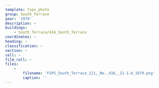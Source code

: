 ```yaml
---
template: fsps_photo
group: South_Terrace
year: '1979'
description: ~
buildings:
    - South_Terrace/416_South_Terrace
coordinates: ~
heading: ~
classification: ~
section: ~
cell: ~
film_roll: ~
files:
    -
        filename: 'FSPS_South_Terrace_111,_No._416,_21-1-A_1979.png'
        caption: ''
---
```

